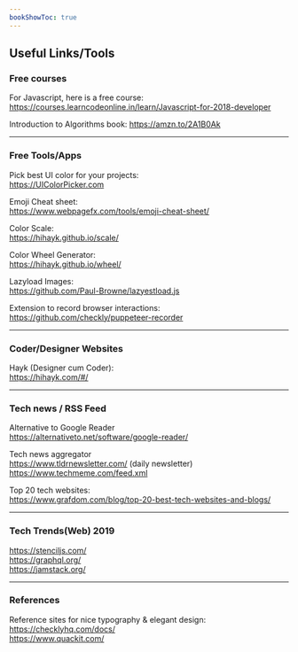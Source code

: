 ```yaml
---
bookShowToc: true
---
```


## Useful Links/Tools

### Free courses

For Javascript, here is a free course: <br/>
https://courses.learncodeonline.in/learn/Javascript-for-2018-developer


Introduction to Algorithms book: 
https://amzn.to/2A1B0Ak

---

### Free Tools/Apps

Pick best UI color for your projects: <br/>
https://UIColorPicker.com


Emoji Cheat sheet: <br/>
https://www.webpagefx.com/tools/emoji-cheat-sheet/


Color Scale: <br/>
https://hihayk.github.io/scale/


Color Wheel Generator: <br/>
https://hihayk.github.io/wheel/


Lazyload Images: <br/>
https://github.com/Paul-Browne/lazyestload.js


Extension to record browser interactions: <br/>
https://github.com/checkly/puppeteer-recorder 

---

### Coder/Designer Websites

Hayk (Designer cum Coder): <br/>
https://hihayk.com/#/

---

### Tech news / RSS Feed

Alternative to Google Reader <br/>
https://alternativeto.net/software/google-reader/

Tech news aggregator <br/>
https://www.tldrnewsletter.com/  (daily newsletter) <br/>
https://www.techmeme.com/feed.xml

Top 20 tech websites: <br/>
https://www.grafdom.com/blog/top-20-best-tech-websites-and-blogs/

---

### Tech Trends(Web) 2019

https://stenciljs.com/ <br/>
https://graphql.org/ <br/>
https://jamstack.org/

---

### References

Reference sites for nice typography & elegant design: <br/>
https://checklyhq.com/docs/    <br/>
https://www.quackit.com/